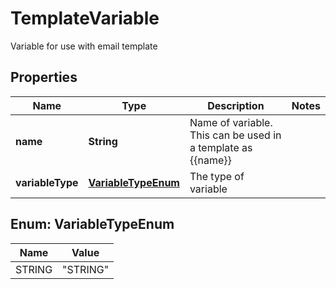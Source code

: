 

# TemplateVariable

Variable for use with email template
## Properties

Name | Type | Description | Notes
------------ | ------------- | ------------- | -------------
**name** | **String** | Name of variable. This can be used in a template as {{name}} | 
**variableType** | [**VariableTypeEnum**](#VariableTypeEnum) | The type of variable | 



## Enum: VariableTypeEnum

Name | Value
---- | -----
STRING | &quot;STRING&quot;



